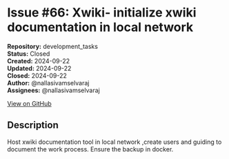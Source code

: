 # Issue #66: Xwiki- initialize xwiki documentation in local network

**Repository:** development_tasks  
**Status:** Closed  
**Created:** 2024-09-22  
**Updated:** 2024-09-22  
**Closed:** 2024-09-22  
**Author:** @nallasivamselvaraj  
**Assignees:** @nallasivamselvaraj  

[View on GitHub](https://github.com/Simtestlab/development_tasks/issues/66)

## Description

Host xwiki documentation tool in local network ,create users and guiding to document the work process. 
Ensure the backup in docker.